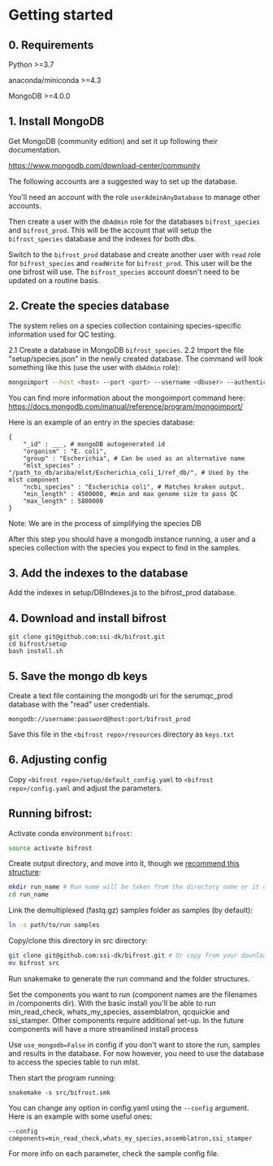 # Getting started


## 0. Requirements

Python >=3.7

anaconda/miniconda >=4.3

MongoDB >=4.0.0

## 1. Install MongoDB

Get MongoDB (community edition) and set it up following their documentation.

https://www.mongodb.com/download-center/community

The following accounts are a suggested way to set up the database.

You'll need an account with the role `userAdminAnyDatabase` to manage other accounts.

Then create a user with the `dbAdmin` role for the databases `bifrost_species` and `bifrost_prod`.
This will be the account that will setup the `bifrost_species` database and the indexes for both dbs.

Switch to the `bifrost_prod` database and create another user with `read` role for `bifrost_species` and `readWrite` for `bifrost_prod`.
This user will be the one bifrost will use. The `bifrost_species` account doesn't need to be updated on a routine basis.

## 2. Create the species database

The system relies on a species collection containing species-specific information used for
QC testing.

2.1 Create a database in MongoDB `bifrost_species`.
2.2 Import the file "setup/species.json" in the newly created database.
The command will look something like this (use the user with `dbAdmin` role):

```bash
mongoimport --host <host> --port <port> --username <dbuser> --authenticationDatabase admin --db bifrost_species --collection species
```

You can find more information about the mongoimport command here: https://docs.mongodb.com/manual/reference/program/mongoimport/

Here is an example of an entry in the species database:

```
{
    "_id" : ___, # mongoDB autogenerated id
    "organism" : "E. coli",
    "group" : "Escherichia", # Can be used as an alternative name
    "mlst_species" : "/path_to_db/ariba/mlst/Escherichia_coli_1/ref_db/", # Used by the mlst component
    "ncbi_species" : "Escherichia coli", # Matches kraken output.
    "min_length" : 4500000, #min and max genome size to pass QC
    "max_length" : 5800000
}
```

Note: We are in the process of simplifying the species DB

After this step you should have a mongodb instance running, a user and a species collection with the species you expect to find in the samples.

## 3. Add the indexes to the database

Add the indexes in setup/DBIndexes.js to the bifrost_prod database.

## 4. Download and install bifrost

```
git clone git@github.com:ssi-dk/bifrost.git
cd bifrost/setup
bash install.sh
```

## 5. Save the mongo db keys

Create a text file containing the mongodb uri for the serumqc_prod database with the "read" user credentials.

`mongodb://username:password@host:port/bifrost_prod`

Save this file in the `<bifrost repo>/resources` directory as `keys.txt`


## 6. Adjusting config

Copy `<bifrost repo>/setup/default_config.yaml` to `<bifrost repo>/config.yaml` and adjust the parameters.



## Running bifrost:

Activate conda environment `bifrost`:

```bash
source activate bifrost
```

Create output directory, and move into it, though we [recommend this structure](file_structure.md):

```bash
mkdir run_name # Run name will be taken from the directory name or it can be set through config
cd run_name
```

Link the demultiplexed (fastq.gz) samples folder as samples (by default):

```bash
ln -s path/to/run samples
```

Copy/clone this directory in src directory:

```bash
git clone git@github.com:ssi-dk/bifrost.git # Or copy from your downloaded version.
mv bifrost src
```

Run snakemake to generate the run command and the folder structures.

Set the components you want to run (component names are the filenames in /components dir). With the basic install you'll be able to run min_read_check, whats_my_species, assemblatron, qcquickie and ssi_stamper. Other components require additional set-up. In the future components will have a more streamlined install process

Use `use_mongodb=False` in config if you don't want to store the run, samples and results in the database.
For now however, you need to use the database to access the species table to run mlst.

Then start the program running:

```
snakemake -s src/bifrost.smk
```

You can change any option in config.yaml using the `--config` argument. Here is an example with some useful ones:

```
--config components=min_read_check,whats_my_species,assemblatron,ssi_stamper
```

For more info on each parameter, check the sample config file.

